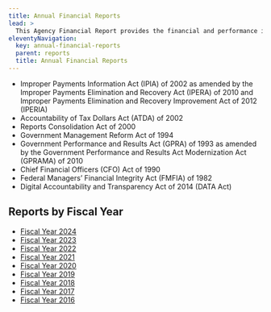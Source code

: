 ```yaml
---
title: Annual Financial Reports
lead: >
  This Agency Financial Report provides the financial and performance information for the Gulf Coast Ecosystem Restoration Council (RESTORE Council or Council), enabling the President, Congress, and the American people to assess the RESTORE Council’s performance as provided by the requirements of the:
eleventyNavigation:
  key: annual-financial-reports
  parent: reports
  title: Annual Financial Reports
---
```


- Improper Payments Information Act (IPIA) of 2002 as amended by the Improper Payments Elimination and Recovery Act (IPERA) of 2010 and Improper Payments Elimination and Recovery Improvement Act of 2012 (IPERIA)
- Accountability of Tax Dollars Act (ATDA) of 2002
- Reports Consolidation Act of 2000
- Government Management Reform Act of 1994
- Government Performance and Results Act (GPRA) of 1993 as amended by the Government Performance and Results Act Modernization Act (GPRAMA) of 2010
- Chief Financial Officers (CFO) Act of 1990
- Federal Managers’ Financial Integrity Act (FMFIA) of 1982
- Digital Accountability and Transparency Act of 2014 (DATA Act)

## Reports by Fiscal Year

- [Fiscal Year 2024](/uploads/FY24%20AFR_Final_%20v1%20for%20publication_vt111424.pdf)
- [Fiscal Year 2023](/uploads/AFR_GCERC_FY23_v7_508_0.pdf)
- [Fiscal Year 2022](/uploads/AFR_FY22_508_112922.pdf)
- [Fiscal Year 2021](/uploads/AFR_FY21-20220112_508_1.pdf)
- [Fiscal Year 2020](/uploads/AFR%20FY20%20Final%2011-16-2020_508.pdf)
- [Fiscal Year 2019](/uploads/Final%20AFR%20FY19_111819_VT_KJH.pdf)
- [Fiscal Year 2018](/uploads/MASTER_AFR%202018_V4_%20508%20Compliant_JRH.pdf)
- [Fiscal Year 2017](/uploads/AFR%20_2017_508%20Compliant_ba_update.pdf)
- [Fiscal Year 2016](/uploads/AFR%20FY%202016_20161129.pdf)
